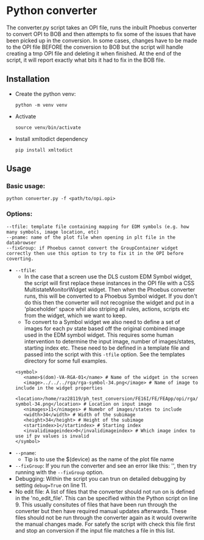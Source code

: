 # Python converter

The converter.py script takes an OPI file, runs the inbuilt Phoebus converter to convert OPI to BOB and then attempts to fix some of the issues that have been picked up in the conversion.
In some cases, changes have to be made to the OPI file BEFORE the conversion to BOB but the script will handle creating a tmp OPI file and deleting it when finished.
At the end of the script, it will report exactly what bits it had to fix in the BOB file.


## Installation
- Create the python venv:
  
	`python -m venv venv`
- Activate
  
	`source venv/bin/activate`
- Install xmltodict dependency
  
	`pip install xmltodict`


## Usage

### Basic usage:
	python converter.py -f <path/to/opi.opi>

### Options:
	--tfile: template file containing mapping for EDM symbols (e.g. how many symbols, image location, etc)
	--pname: name of the plot file when opening in plt file in the databrowser
	--fixGroup: if Phoebus cannot convert the GroupContainer widget correctly then use this option to try to fix it in the OPI before coverting.

- `--tfile`:
	- In the case that a screen use the DLS custom EDM Symbol widget, the script will first replace these instances in the OPI file with a CSS MultistateMonitorWidget widget. Then when the Phoebus converter runs, this will be converted to a Phoebus Symbol widget. If you don't do this then the converter will not recognise the widget and put in a 'placeholder' space whil also striping all rules, actions, scripts etc from the widget, which we want to keep.
	- To convert to a Symbol widget we also need to define a set of images for each pv state based off the original combined image used in the EDM symbol widget. This requires some human intervention to determine the input image, number of images/states, starting index etc. These need to be defined in a template file and passed into the script with this `-tfile` option. See the templates directory for some full examples.
     ```
  <symbol>
		<name>$(dom)-VA-RGA-01</name> # Name of the widget in the screen
		<image>../../../rga/rga-symbol-34.png</image> # Name of image to include in the widget properties
		<location>/home/raz28119/ph_test_conversion/FE16I/FE/FEApp/opi/rga/rga-symbol-34.png</location> # Location on input image
		<nimages>11</nimages> # Numebr of images/states to include
		<width>34</width> # Width of the subimage
		<height>34</height> # Height of the subimage
		<startindex>1</startindex> # Starting index 
		<invalidimageindex>0</invalidimageindex> # Which image index to use if pv values is invalid
	</symbol>
    ```
- `--pname`:
	- Tip is to use the $\(device\) as the name of the plot file name
- `--fixGroup`:
	If you run the converter and see an error like this: '', then try running with the `--fixGroup` option.
- Debugging:
	Within the script you can trun on detailed debugging by setting `debug=True` on line 11.
- No edit file:
	A list of files that the converter should not run on is defined in the 'no_edit_file'. This can be specified within the Python script on line 9. This usually consitutes of files that have been run through the converter but then have required manual updates afterwards. These files should not be run through the converter again as it would overwrite the manual changes made. For satefy the script with check this file first and stop an conversion if the input file matches a file in this list.
